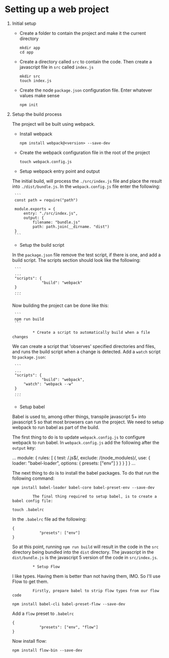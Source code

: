 # Setting up a web project
 
1. Initial setup
 
    * Create a folder to contain the project and make it the current directory
 
         ```
         mkdir app
         cd app
         ```
    * Create a directory called ```src``` to contain the code. Then create a javascript file in ```src``` called ```index.js```
 
         ```   
         mkdir src
         touch index.js
         ```
 
    * Create the node ```package.json``` configuration file. Enter whatever values make sense
 
        ```
        npm init
        ```
   
2. Setup the build process
 
   The project will be built using webpack.
 
    * Install webpack
 
        ```      
        npm install webpack@<version> --save-dev
        ```
 
    * Create the webpack configuration file in the root of the project
 
        ```  
        touch webpack.config.js
        ```
 
    * Setup webpack entry point and output
   
    The initial build, will process the ```./src/index.js``` file and place the result into ```./dist/bundle.js```. In the ```webpack.config.js``` file enter the following:

        ```
        const path = require("path")

        module.exports = {
            entry: "./src/index.js",
            output: {
                filename: "bundle.js"
                path: path.join(__dirname. "dist")
        }
        ```
   
    * Setup the build script
   
    In the ```package.json``` file remove the test script, if there is one, and add a build script. The scripts section should look like the following:
   
        ```
        ...
        "scripts": {
                    "build": "webpack"
        }
        ...
        ```
    Now building the project can be done like this:
   
        ```
        npm run build
        ```
 
                * Create a script to automatically build when a file changes
   
    We can create a script that 'observes' specified directories and files, and runs the build script when a change is detected. Add a ```watch``` script to ```package.json```:
   
        ```
        ...
        "scripts": {
                    "build": "webpack",
            "watch": "webpack --w"
        }
        ...
        ```
   
    * Setup babel
   
    Babel is used to, among other things, transpile javascript 5+ into javascript 5 so that most browsers can run the project. We need to setup webpack to run babel as part of the build.
    
    The first thing to do is to update ```webpack.config.js``` to configure webpack to run babel. In ```webpack.config.js``` add the following after the ```output``` key:
   
    ...
                module: {
        rules: [
            {
                test: /.js$/,
                exclude: /(node_modules)/,
                use: {
                    loader: "babel-loader",
                    options: {
                        presets: ["env"]
                    }
                }
            }
        ]
    }
    ...
   
    The next thing to do is to install the babel packages. To do that run the following command:
   
    ```
    npm install babel-loader babel-core babel-preset-env --save-dev
    ```
 
                The final thing required to setup babel, is to create a babel config file:
   
    ```
    touch .babelrc
    ```
   
    In the ```.babelrc``` file ad the following:
   
    ```
    {
                "presets": ["env"]
    }
    ```
   
    So at this point, running ```npm run build``` will result in the code in the ```src``` directory being bundled into the ```dist``` directory. The javascript in the ```dist/bundle.js``` is the javascript 5 version of the code in ```src/index.js```.
   
                * Setup Flow
   
    I like types. Having them is better than not having them, IMO. So I'll use Flow to get them.
   
                Firstly, prepare babel to strip flow types from our flow code
   
    ```
    npm install babel-cli babel-preset-flow --save-dev
    ```
   
    Add a ```flow``` preset to ```.babelrc```
   
    ```
    {
                "presets": ["env", "flow"]
    }
    ```
   
    Now install flow:
   
    ```
    npm install flow-bin --save-dev
    ```
